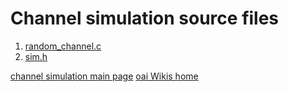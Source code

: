 # Channel simulation source files

1. [random_channel.c](../random_channel.c) 
1. [sim.h](../sim.h) 



[channel simulation  main page](channel_simulation.md)
[oai Wikis home](https://gitlab.eurecom.fr/oai/openairinterface5g/wikis/home)